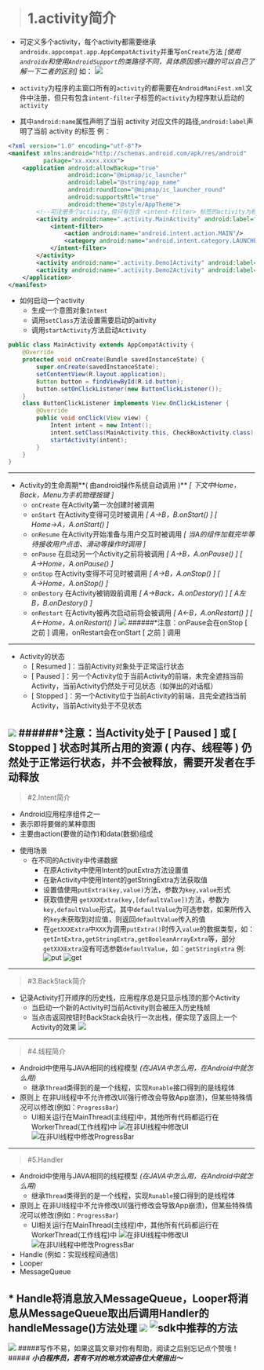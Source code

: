 ># 1.activity简介

- 可定义多个activity，每个activity都需要继承```androidx.appcompat.app.AppCompatActivity```并重写```onCreate```方法 *[使用```androidx```和使用```AndroidSupport```的类路径不同，具体原因感兴趣的可以自己了解一下二者的区别]*
  如：
  ![](https://upload-images.jianshu.io/upload_images/9187226-7aaa23f23ac4d5bc.png?imageMogr2/auto-orient/strip%7CimageView2/2/w/1240)

- ```activity```为程序的主窗口所有的```activity```的都需要在```AndroidManiFest.xml```文件中注册，但只有包含```intent-filter```子标签的```activity```为程序默认启动的```activity```
- 其中```android:name```属性声明了当前 activity 对应文件的路径,```android:label```声明了当前 activity 的标签
  例：
``` xml
<?xml version="1.0" encoding="utf-8"?>
<manifest xmlns:android="http://schemas.android.com/apk/res/android"
          package="xx.xxxx.xxxx">
    <application android:allowBackup="true"
                 android:icon="@mipmap/ic_launcher"
                 android:label="@string/app_name"
                 android:roundIcon="@mipmap/ic_launcher_round"
                 android:supportsRtl="true"
                 android:theme="@style/AppTheme">
        <!--可注册多个activity,但只有包含 <intent-filter> 标签的activity为程序默认的activity-->
        <activity android:name=".activity.MainActivity" android:label="MainActivity">
            <intent-filter>
                <action android:name="android.intent.action.MAIN"/>
                <category android:name="android.intent.category.LAUNCHER"/>
            </intent-filter>
        </activity>
        <activity android:name=".activity.Demo1Activity" android:label="Demo1Activity"/>
        <activity android:name=".activity.Demo2Activity" android:label="Demo2Activity"/>
    </application>
</manifest>
```
- 如何启动一个activity
  - 生成一个意图对象```Intent```
  - 调用```setClass```方法设置需要启动的aitivity
  - 调用```startActivity```方法启动```Activity```
``` JAVA
public class MainActivity extends AppCompatActivity {
    @Override
    protected void onCreate(Bundle savedInstanceState) {
        super.onCreate(savedInstanceState);
        setContentView(R.layout.application);
        Button button = findViewById(R.id.button);
        button.setOnClickListener(new ButtonClickListener());
    }
    class ButtonClickListener implements View.OnClickListener {
        @Override
        public void onClick(View view) {
            Intent intent = new Intent();
            intent.setClass(MainActivity.this, CheckBoxActivity.class);
            startActivity(intent);
        }
    }
}
```
---
- Activity的生命周期**( 由android操作系统自动调用 )** *[ 下文中Home，Back，Menu为手机物理按键 ]*
  * ```onCreate``` 在Activity第一次创建时被调用
  * ```onStart``` 在Activity变得可见时被调用 *[ A→B，B.onStart() ] [ Home→A，A.onStart() ]*
  * ```onResume``` 在Activity开始准备与用户交互时被调用 *[ 当A的组件加载完毕等待接收用户点击、滑动等操作时调用 ]*
  * ```onPause``` 在启动另一个Activity之前将被调用 *[ A→B，A.onPause() ] [ A→Home，A.onPause() ]*
  * ```onStop``` 在Activity变得不可见时被调用 *[ A→B，A.onStop() ] [ A→Home，A.onStop() ]*
  * ```onDestory``` 在Activity被销毁前调用 *[ A→Back，A.onDestory() ] [ A左B，B.onDestory() ]*
  * ```onRestart``` 在Activity被再次启动前将会被调用 *[ A←B，A.onRestart() ] [ A←Home，A.onRestart() ]*
    ![](https://upload-images.jianshu.io/upload_images/9187226-46c6fa5aa0c2f3d5.png?imageMogr2/auto-orient/strip%7CimageView2/2/w/1240)
######\*注意：onPause会在onStop [ 之前 ] 调用，onRestart会在onStart [ 之前 ] 调用
---
- Activity的状态
  * [ Resumed ]：当前Activity对象处于正常运行状态
  * [ Paused ]：另一个Activity位于当前Activity的前端，未完全遮挡当前Activity，当前Activity仍然处于可见状态（如弹出的对话框）
  * [ Stopped ]：另一个Activity位于当前Activity的前端，且完全遮挡当前Activity，当前Activity处于不见状态

![](https://upload-images.jianshu.io/upload_images/9187226-d02b794c86157551.png?imageMogr2/auto-orient/strip%7CimageView2/2/w/1240)
######\*注意：当Activity处于 [ Paused ] 或 [ Stopped ] 状态时其所占用的资源 ( 内存、线程等 ) 仍然处于正常运行状态，并不会被释放，需要开发者在手动释放
---
>#2.Intent简介
- Android应用程序组件之一
- 表示即将要做的某种意图
- 主要由action(要做的动作)和data(数据)组成
* 使用场景
  * 在不同的Activity中传递数据
    * 在原Activity中使用Intent的putExtra方法设置值
    * 在新Activity中使用Intent的getStringExtra方法获取值
    * 设置值使用```putExtra(key,value)```方法，参数为```key,value```形式
    * 获取值使用 ```getXXXExtra(key,[defaultValue])```方法，参数为```key,defaultValue```形式，其中```defaultValue```为可选参数，如果所传入的```key```未获取到对应值，则返回```defaultValue```传入的值
    * 在```getXXXExtra```中```XXX```为调用```putExtra()```时传入```value```的数据类型，如：```getIntExtra,getStringExtra,getBooleanArrayExtra```等，部分```getXXXExtra```没有可选参数```defaultValue```，如：```getStringExtra```
      例:
      ![put](https://upload-images.jianshu.io/upload_images/9187226-946dad3cc49ba469.png?imageMogr2/auto-orient/strip%7CimageView2/2/w/1240)
      ![get](https://upload-images.jianshu.io/upload_images/9187226-6a42962baade7a93.png?imageMogr2/auto-orient/strip%7CimageView2/2/w/1240)
---
>#3.BackStack简介
- 记录Activity打开顺序的历史栈，应用程序总是只显示栈顶的那个Activity
  - 当启动一个新的Activity时当前Activity则会被压入历史栈帧
  - 当点击返回按钮时BackStack会执行一次出栈，便实现了返回上一个Activity的效果
    ![](https://upload-images.jianshu.io/upload_images/9187226-bea2ba2dc49dbdda.png?imageMogr2/auto-orient/strip%7CimageView2/2/w/1240)
---
>#4.线程简介
- Android中使用与JAVA相同的线程模型 *(在JAVA中怎么用，在Android中就怎么用)*
  - 继承```Thread```类得到的是一个线程，实现```Runable```接口得到的是线程体
- 原则上 在非UI线程中不允许修改UI(强行修改会导致App崩溃)，但某些特殊情况可以修改(例如：```ProgressBar```)
  - UI相关运行在MainThread(主线程)中，其他所有代码都运行在WorkerThread(工作线程)中
    ![在非UI线程中修改UI](https://upload-images.jianshu.io/upload_images/9187226-9485f4a998296152.png?imageMogr2/auto-orient/strip%7CimageView2/2/w/1240)
    ![在非UI线程中修改ProgressBar](https://upload-images.jianshu.io/upload_images/9187226-de01a4ad9a995308.png?imageMogr2/auto-orient/strip%7CimageView2/2/w/1240)
---
>#5.Handler
- Android中使用与JAVA相同的线程模型 *(在JAVA中怎么用，在Android中就怎么用)*
  - 继承```Thread```类得到的是一个线程，实现```Runable```接口得到的是线程体
- 原则上 在非UI线程中不允许修改UI(强行修改会导致App崩溃)，但某些特殊情况可以修改(例如：```ProgressBar```)
  - UI相关运行在MainThread(主线程)中，其他所有代码都运行在WorkerThread(工作线程)中
    ![在非UI线程中修改UI](https://upload-images.jianshu.io/upload_images/9187226-9485f4a998296152.png?imageMogr2/auto-orient/strip%7CimageView2/2/w/1240)
    ![在非UI线程中修改ProgressBar](https://upload-images.jianshu.io/upload_images/9187226-de01a4ad9a995308.png?imageMogr2/auto-orient/strip%7CimageView2/2/w/1240)
- Handle (例如：实现线程间通信)
- Looper
- MessageQueue

\* Handle将消息放入MessageQueue，Looper将消息从MessageQueue取出后调用Handler的handleMessage()方法处理
![](https://upload-images.jianshu.io/upload_images/9187226-c07361c095762c84.png?imageMogr2/auto-orient/strip%7CimageView2/2/w/1240)
![sdk中推荐的方法](https://upload-images.jianshu.io/upload_images/9187226-6f648f8b7bb81526.png?imageMogr2/auto-orient/strip%7CimageView2/2/w/1240)
---
![](https://upload-images.jianshu.io/upload_images/9187226-2cb3b572e39b292a.png?imageMogr2/auto-orient/strip%7CimageView2/2/w/1240)
#####写作不易，如果这篇文章对你有帮助，阅读之后别忘记点个赞哦！ #####
***小白程序员，若有不对的地方欢迎各位大佬指出～***
